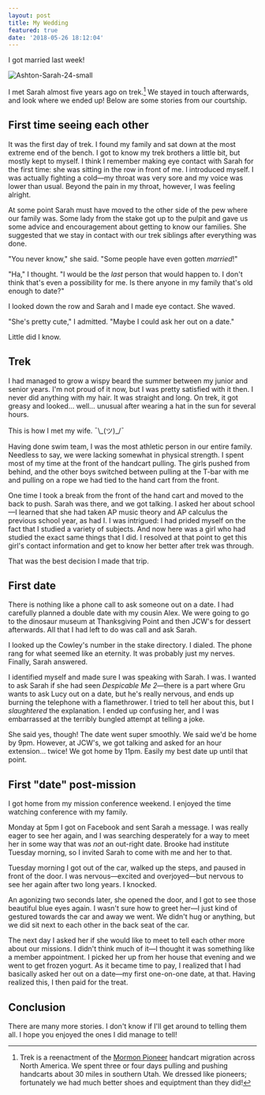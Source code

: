 ```yaml
---
layout: post
title: My Wedding
featured: true
date: '2018-05-26 18:12:04'
---
```


I got married last week!

![Ashton-Sarah-24-small](/content/images/2018/05/Ashton-Sarah-24-small.jpg)

I met Sarah almost five years ago on trek.[^1] We stayed in touch afterwards, and look where we ended up! Below are some stories from our courtship.

## First time seeing each other

It was the first day of trek. I found my family and sat down at the most extreme end of the bench. I got to know my trek brothers a little bit, but mostly kept to myself. I think I remember making eye contact with Sarah for the first time: she was sitting in the row in front of me. I introduced myself. I was actually fighting a cold—my throat was very sore and my voice was lower than usual. Beyond the pain in my throat, however, I was feeling alright.

At some point Sarah must have moved to the other side of the pew where our family was. Some lady from the stake got up to the pulpit and gave us some advice and encouragement about getting to know our families. She suggested that we stay in contact with our trek siblings after everything was done.

"You never know," she said. "Some people have even gotten *married*!"

"Ha," I thought. "I would be the *last* person that would happen to. I don't think that's even a possibility for me. Is there anyone in my family that's old enough to date?"

I looked down the row and Sarah and I made eye contact. She waved.

"She's pretty cute," I admitted. "Maybe I could ask her out on a date."

Little did I know.

## Trek

I had managed to grow a wispy beard the summer between my junior and senior years. I'm not proud of it now, but I was pretty satisfied with it then. I never did anything with my hair. It was straight and long. On trek, it got greasy and looked… well… unusual after wearing a hat in the sun for several hours.

This is how I met my wife. ¯\\\_(ツ)\_/¯

Having done swim team, I was the most athletic person in our entire family. Needless to say, we were lacking somewhat in physical strength. I spent most of my time at the front of the handcart pulling. The girls pushed from behind, and the other boys switched between pulling at the T-bar with me and pulling on a rope we had tied to the hand cart from the front.

One time I took a break from the front of the hand cart and moved to the back to push. Sarah was there, and we got talking. I asked her about school—I learned that she had taken AP music theory and AP calculus the previous school year, as had I. I was intrigued: I had prided myself on the fact that I studied a variety of subjects. And now here was a girl who had studied the exact same things that I did. I resolved at that point to get this girl's contact information and get to know her better after trek was through.

That was the best decision I made that trip.

## First date

There is nothing like a phone call to ask someone out on a date. I had carefully planned a double date with my cousin Alex. We were going to go to the dinosaur museum at Thanksgiving Point and then JCW's for dessert afterwards. All that I had left to do was call and ask Sarah.

I looked up the Cowley's number in the stake directory. I dialed. The phone rang for what seemed like an eternity. It was probably just my nerves. Finally, Sarah answered.

I identified myself and made sure I was speaking with Sarah. I was. I wanted to ask Sarah if she had seen _Despicable Me 2_—there is a part where Gru wants to ask Lucy out on a date, but he's really nervous, and ends up burning the telephone with a flamethrower. I tried to tell her about this, but I *slaughtered* the explanation. I ended up confusing her, and I was embarrassed at the terribly bungled attempt at telling a joke.

She said yes, though! The date went super smoothly. We said we'd be home by 9pm. However, at JCW's, we got talking and asked for an hour extension… twice! We got home by 11pm. Easily my best date up until that point.

## First "date" post-mission

I got home from my mission conference weekend. I enjoyed the time watching conference with my family.

Monday at 5pm I got on Facebook and sent Sarah a message. I was really eager to see her again, and I was searching desperately for a way to meet her in some way that was *not* an out-right date. Brooke had institute Tuesday morning, so I invited Sarah to come with me and her to that.

Tuesday morning I got out of the car, walked up the steps, and paused in front of the door. I was nervous—excited and overjoyed—but nervous to see her again after two long years. I knocked.

An agonizing two seconds later, she opened the door, and I got to see those beautiful blue eyes again. I wasn't sure how to greet her—I just kind of gestured towards the car and away we went. We didn't hug or anything, but we did sit next to each other in the back seat of the car.

The next day I asked her if she would like to meet to tell each other more about our missions. I didn't think much of it—I thought it was something like a member appointment. I picked her up from her house that evening and we went to get frozen yogurt. As it became time to pay, I realized that I had basically asked her out on a date—my first one-on-one date, at that. Having realized this, I then paid for the treat.

## Conclusion

There are many more stories. I don't know if I'll get around to telling them all. I hope you enjoyed the ones I did manage to tell!

[^1]: Trek is a reenactment of the [Mormon Pioneer](https://en.wikipedia.org/wiki/Mormon_pioneers) handcart migration across North America. We spent three or four days pulling and pushing handcarts about 30 miles in southern Utah. We dressed like pioneers; fortunately we had much better shoes and equiptment than they did!